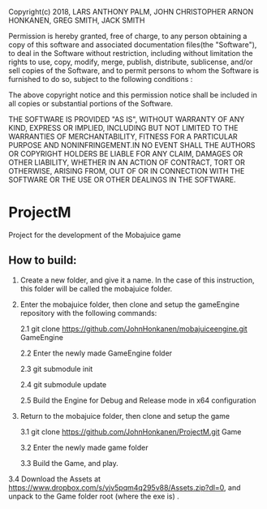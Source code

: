 Copyright(c) 2018, LARS ANTHONY PALM, JOHN CHRISTOPHER ARNON HONKANEN, GREG SMITH, JACK SMITH

Permission is hereby granted, free of charge, to any person obtaining a copy
of this software and associated documentation files(the "Software"), to deal
in the Software without restriction, including without limitation the rights
to use, copy, modify, merge, publish, distribute, sublicense, and/or sell
copies of the Software, and to permit persons to whom the Software is
furnished to do so, subject to the following conditions :

The above copyright notice and this permission notice shall be included in all
copies or substantial portions of the Software.

THE SOFTWARE IS PROVIDED "AS IS", WITHOUT WARRANTY OF ANY KIND, EXPRESS OR
IMPLIED, INCLUDING BUT NOT LIMITED TO THE WARRANTIES OF MERCHANTABILITY,
FITNESS FOR A PARTICULAR PURPOSE AND NONINFRINGEMENT.IN NO EVENT SHALL THE
AUTHORS OR COPYRIGHT HOLDERS BE LIABLE FOR ANY CLAIM, DAMAGES OR OTHER
LIABILITY, WHETHER IN AN ACTION OF CONTRACT, TORT OR OTHERWISE, ARISING FROM,
OUT OF OR IN CONNECTION WITH THE SOFTWARE OR THE USE OR OTHER DEALINGS IN THE
SOFTWARE. 


# ProjectM
Project for the development of the Mobajuice game

## How to build:
1. Create a new folder, and give it a name. In the case of this instruction, this folder will be called the mobajuice folder.

2. Enter the mobajuice folder, then clone and setup the gameEngine repository with the following commands:

	2.1 git clone https://github.com/JohnHonkanen/mobajuiceengine.git GameEngine
  
	2.2 Enter the newly made GameEngine folder
  
	2.3 git submodule init
  
	2.4 git submodule update
  
	2.5 Build the Engine for Debug and Release mode in x64 configuration
  
3. Return to the mobajuice folder, then clone and setup the game

	3.1 git clone https://github.com/JohnHonkanen/ProjectM.git Game
  
	3.2 Enter the newly made game folder
  
	3.3 Build the Game, and play.
  
  3.4 Download the Assets at https://www.dropbox.com/s/yjv5pqm4q295v88/Assets.zip?dl=0, and unpack to the Game folder root (where the exe is) .
